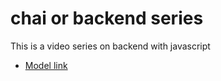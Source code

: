 # chai or backend series
This is a video series on backend with javascript
- [Model link](https://app.eraser.io/workspace/YtPqZ1VogxGy1jzIDkzj#note-title-editor)